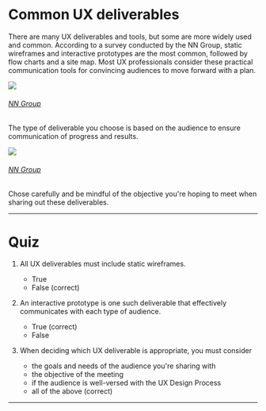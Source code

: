 # Common UX deliverables
There are many UX deliverables and tools, but some are more widely used and common. According to a survey conducted by the NN Group, static wireframes and interactive prototypes are the most common, followed by flow charts and a site map. Most UX professionals consider these practical communication tools for convincing audiences to move forward with a plan. 

![](https://prodesigncurriculum.s3.us-east-2.amazonaws.com/most-common-deliverable.png)
###### [NN Group](https://www.nngroup.com/articles/common-ux-deliverables/)

The type of deliverable you choose is based on the audience to ensure communication of progress and results.

![](https://prodesigncurriculum.s3.us-east-2.amazonaws.com/audience-type.png)
###### [NN Group](https://www.nngroup.com/articles/common-ux-deliverables/)

Chose carefully and be mindful of the objective you're hoping to meet when sharing out these deliverables.
___

# Quiz

1. All UX deliverables must include static wireframes.
	- True
	- False (correct)

2. An interactive prototype is one such deliverable that effectively communicates with each type of audience.
	- True (correct)
	- False

3. When deciding which UX deliverable is appropriate, you must consider
	- the goals and needs of the audience you're sharing with
	- the objective of the meeting
	- if the audience is well-versed with the UX Design Process
	- all of the above (correct)

___